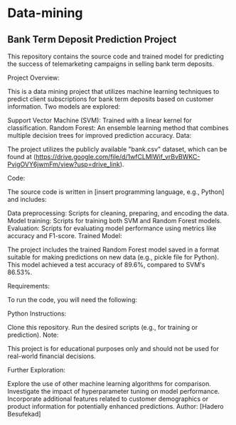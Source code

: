 # Data-mining
## Bank Term Deposit Prediction Project
This repository contains the source code and trained model for predicting the success of telemarketing campaigns in selling bank term deposits.

Project Overview:

This is a data mining project that utilizes machine learning techniques to predict client subscriptions for bank term deposits based on customer information. Two models are explored:

Support Vector Machine (SVM): Trained with a linear kernel for classification.
Random Forest: An ensemble learning method that combines multiple decision trees for improved prediction accuracy.
Data:

The project utilizes the publicly available "bank.csv" dataset, which can be found at (https://drive.google.com/file/d/1wfCLMlWif_vrBvBWKC-PvigOVY6jwmFm/view?usp=drive_link).

Code:

The source code is written in [insert programming language, e.g., Python] and includes:

Data preprocessing: Scripts for cleaning, preparing, and encoding the data.
Model training: Scripts for training both SVM and Random Forest models.
Evaluation: Scripts for evaluating model performance using metrics like accuracy and F1-score.
Trained Model:

The project includes the trained Random Forest model saved in a format suitable for making predictions on new data (e.g., pickle file for Python). This model achieved a test accuracy of 89.6%, compared to SVM's 86.53%.

Requirements:

To run the code, you will need the following:

Python
Instructions:

Clone this repository.
Run the desired scripts (e.g., for training or prediction).
Note:

This project is for educational purposes only and should not be used for real-world financial decisions.

Further Exploration:

Explore the use of other machine learning algorithms for comparison.
Investigate the impact of hyperparameter tuning on model performance.
Incorporate additional features related to customer demographics or product information for potentially enhanced predictions.
Author: [Hadero Besufekad]

